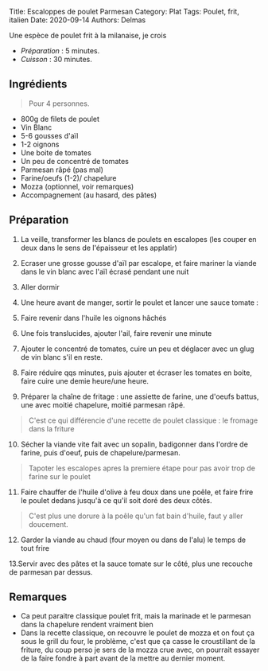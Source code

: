 Title: Escaloppes de poulet Parmesan
Category: Plat
Tags: Poulet, frit, italien
Date: 2020-09-14
Authors: Delmas

Une espèce de poulet frit à la milanaise, je crois

- *Préparation* : 5 minutes.
- *Cuisson* : 30 minutes.

## Ingrédients
> Pour 4 personnes.

  - 800g de filets de poulet
  - Vin Blanc
  - 5-6 gousses d'aïl
  - 1-2 oignons
  - Une boite de tomates
  - Un peu de concentré de tomates
  - Parmesan râpé (pas mal)
  - Farine/oeufs (1-2)/ chapelure
  - Mozza (optionnel, voir remarques)
  - Accompagnement (au hasard, des pâtes)



## Préparation

  1. La veille, transformer les blancs de poulets en escalopes (les couper en deux dans le sens de l'épaisseur et les applatir)

  2. Ecraser une grosse gousse d'aïl par escalope, et faire mariner la viande dans le vin blanc avec l'aïl écrasé pendant une nuit

  3. Aller dormir

  4. Une heure avant de manger, sortir le poulet et lancer une sauce tomate :

  5. Faire revenir dans l'huile les oignons hâchés
  
  6. Une fois translucides, ajouter l'ail, faire revenir une minute

  7. Ajouter le concentré de tomates, cuire un peu et déglacer avec un glug de vin blanc s'il en reste.
  
  8. Faire réduire qqs minutes, puis ajouter et écraser les tomates en boite, faire cuire une demie heure/une heure.
  

  9. Préparer la chaîne de fritage : une assiette de farine, une d'oeufs battus, une avec moitié chapelure, moitié parmesan râpé.
  > C'est ce qui différencie d'une recette de poulet classique : le fromage dans la friture
  
  10. Sécher la viande vite fait avec un sopalin, badigonner dans l'ordre de farine, puis d'oeuf, puis de chapelure/parmesan.
  > Tapoter les escalopes apres la premiere étape pour pas avoir trop de farine sur le poulet

  11. Faire chauffer de l'huile d'olive à feu doux dans une poêle, et faire frire le poulet dedans jusqu'à ce qu'il soit doré des deux côtés.
  > C'est plus une dorure à la poêle qu'un fat bain d'huile, faut y aller doucement.
  
  12. Garder la viande au chaud (four moyen ou dans de l'alu) le temps de tout frire
  
  13.Servir avec des pâtes et la sauce tomate sur le côté, plus une recouche de parmesan par dessus.


## Remarques
  - Ca peut paraitre classique poulet frit, mais la marinade et le parmesan dans la chapelure rendent vraiment bien
  - Dans la recette classique, on recouvre le poulet de mozza et on fout ça sous le grill du four, le problème, c'est que ça casse le croustillant de la friture, du coup perso je sers de la mozza crue avec, on pourrait essayer de la faire fondre à part avant de la mettre au dernier moment.
